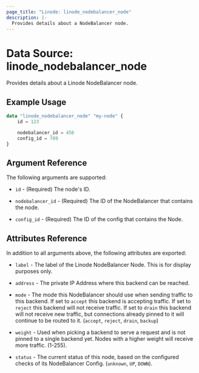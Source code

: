 ```yaml
---
page_title: "Linode: linode_nodebalancer_node"
description: |-
  Provides details about a NodeBalancer node.
---
```


# Data Source: linode\_nodebalancer_node

Provides details about a Linode NodeBalancer node.

## Example Usage

```terraform
data "linode_nodebalancer_node" "my-node" {
    id = 123

    nodebalancer_id = 456
    config_id = 789
}
```

## Argument Reference

The following arguments are supported:

* `id` - (Required) The node's ID.

* `nodebalancer_id` - (Required) The ID of the NodeBalancer that contains the node.

* `config_id` - (Required) The ID of the config that contains the Node.

## Attributes Reference

In addition to all arguments above, the following attributes are exported:

* `label` - The label of the Linode NodeBalancer Node. This is for display purposes only.

* `address` - The private IP Address where this backend can be reached.

* `mode` - The mode this NodeBalancer should use when sending traffic to this backend. If set to `accept` this backend is accepting traffic. If set to `reject` this backend will not receive traffic. If set to `drain` this backend will not receive new traffic, but connections already pinned to it will continue to be routed to it. (`accept`, `reject`, `drain`, `backup`)

* `weight` - Used when picking a backend to serve a request and is not pinned to a single backend yet. Nodes with a higher weight will receive more traffic. (1-255).

* `status` - The current status of this node, based on the configured checks of its NodeBalancer Config. (`unknown`, `UP`, `DOWN`).
